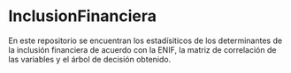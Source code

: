 # InclusionFinanciera
En este repositorio se encuentran los estadísiticos de los determinantes de la inclusión financiera de acuerdo con la ENIF, la matriz de correlación de las variables y el árbol de decisión obtenido.
